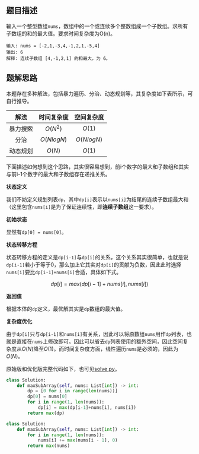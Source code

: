 ## 题目描述

输入一个整型数组`nums`，数组中的一个或连续多个整数组成一个子数组。求所有子数组的和的最大值。要求时间复杂度为O(n)。

```
输入: nums = [-2,1,-3,4,-1,2,1,-5,4]
输出: 6
解释: 连续子数组 [4,-1,2,1] 的和最大，为 6。
```

## 题解思路


本题存在多种解法，包括暴力遍历、分治、动态规划等，其复杂度如下表所示，可自行推导。

|解法|时间复杂度|空间复杂度|
|:---:|:---:|:---:|
|暴力搜索| $O(N^2)$ | $O(1)$|
|分治|$O(NlogN)$|$O(NlogN)$|
|动态规划|$O(N)$|$O(1)$|

下面描述如何想到这个思路，其实很容易想到，前i个数字的最大和子数组和其实与前i-1个数字的最大和子数组存在递推关系。

**状态定义**

我们不妨定义规划列表`dp`，其中`dp[i]`表示以`nums[i]`为结尾的连续子数组最大和（这里包含`nums[i]`是为了保证连续性，即**连续子数组**这一要求）。

**初始状态**

显然有`dp[0] = nums[0]`。

**状态转移方程**

状态转移方程的定义是`dp[i-1]`与`dp[i]`的关系，这个关系其实很简单，也就是说`dp[i-1]`若小于等于0，那么加上它其实对`dp[i]`的贡献为负数，因此此时选择`nums[i]`要比`dp[i-1]+nums[i]`合适，具体如下式。

$$
dp[i] = max(dp[i-1]+nums[i], nums[i])
$$

**返回值**

根据本体的`dp`定义，最优解其实是`dp`数组的最大值。

**复杂度优化**

由于`dp[i]`只与`dp[i-1]`和`nums[i]`有关系，因此可以将原数组`nums`用作`dp`列表，也就是直接在`nums`上修改即可。因此可以省去`dp`列表使用的额外空间，因此空间复杂度从$O(N)$降至$O(1)$。而时间复杂度方面，线性遍历`nums`是必须的，因此为$O(N)$。


原始版和优化版完整代码如下，也可见[solve.py](./solve.py)。

```python
class Solution:
    def maxSubArray(self, nums: List[int]) -> int:
        dp = [0 for i in range(len(nums))]
        dp[0] = nums[0]
        for i in range(1, len(nums)):
            dp[i] = max(dp[i-1]+nums[i], nums[i])
        return max(dp)
```

```python
class Solution:
    def maxSubArray(self, nums: List[int]) -> int:
        for i in range(1, len(nums)):
            nums[i] += max(nums[i - 1], 0)
        return max(nums)
```